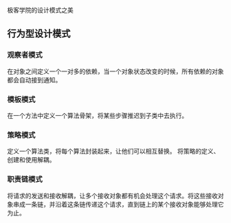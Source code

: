 极客学院的设计模式之美
## 行为型设计模式
### 观察者模式
在对象之间定义一个一对多的依赖，当一个对象状态改变的时候，所有依赖的对象都会自动接到通知。
### 模板模式
在一个方法中定义一个算法骨架，将某些步骤推迟到子类中去执行。
### 策略模式
定义一个算法类，将每个算法封装起来，让他们可以相互替换。
将策略的定义、创建和使用解耦。
### 职责链模式
将请求的发送和接收解耦，让多个接收对象都有机会处理这个请求。将这些接收对象串成一条链，并沿着这条链传递这个请求，直到链上的某个接收对象能够处理它为止。
